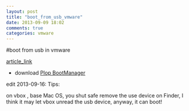 ```yaml
---
layout: post
title: "boot_from_usb_vmware"
date: 2013-09-09 18:02
comments: true
categories: vmware
---
```


#boot from usb in vmware

[article_link](http://en.kioskea.net/faq/7591-boot-from-your-usb-drive-under-vmware)


* download [Plop BootManager](http://www.plop.at/en/bootmanagerdl.html)


edit 2013-09-16:
Tips:

on vbox , base Mac OS, you shut safe remove the use device on Finder, I think it may let vbox unread the usb device, anyway, it can boot!

